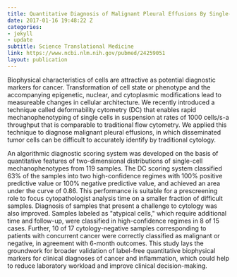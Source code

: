 ```yaml
---
title: Quantitative Diagnosis of Malignant Pleural Effusions By Single-Cell Mechanophenotyping
date: 2017-01-16 19:48:22 Z
categories:
- jekyll
- update
subtitle: Science Translational Medicine
link: https://www.ncbi.nlm.nih.gov/pubmed/24259051
layout: publication
---
```


Biophysical characteristics of cells are attractive as potential diagnostic markers for cancer. Transformation of cell state or phenotype and the accompanying epigenetic, nuclear, and cytoplasmic modifications lead to measureable changes in cellular architecture. We recently introduced a technique called deformability cytometry (DC) that enables rapid mechanophenotyping of single cells in suspension at rates of 1000 cells/s-a throughput that is comparable to traditional flow cytometry. We applied this technique to diagnose malignant pleural effusions, in which disseminated tumor cells can be difficult to accurately identify by traditional cytology.

An algorithmic diagnostic scoring system was developed on the basis of quantitative features of two-dimensional distributions of single-cell mechanophenotypes from 119 samples. The DC scoring system classified 63% of the samples into two high-confidence regimes with 100% positive predictive value or 100% negative predictive value, and achieved an area under the curve of 0.86. This performance is suitable for a prescreening role to focus cytopathologist analysis time on a smaller fraction of difficult samples. Diagnosis of samples that present a challenge to cytology was also improved. Samples labeled as "atypical cells," which require additional time and follow-up, were classified in high-confidence regimes in 8 of 15 cases. Further, 10 of 17 cytology-negative samples corresponding to patients with concurrent cancer were correctly classified as malignant or negative, in agreement with 6-month outcomes. This study lays the groundwork for broader validation of label-free quantitative biophysical markers for clinical diagnoses of cancer and inflammation, which could help to reduce laboratory workload and improve clinical decision-making.